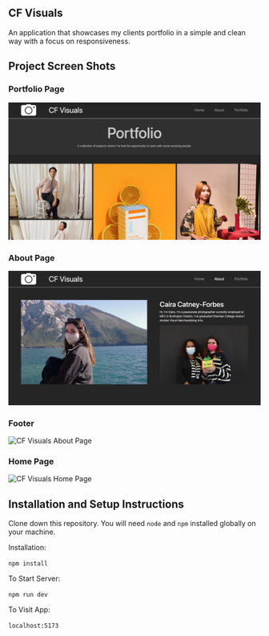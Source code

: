 ## CF Visuals

An application that showcases my clients portfolio in a simple and clean way with a focus on responsiveness.

## Project Screen Shots

### Portfolio Page

![CF Visuals Portfolio Page](https://github.com/NoahPalin/cf-visuals/blob/main/src/components/images/readme-images/portfolio.png)

### About Page

![CF Visuals About Page](https://github.com/NoahPalin/cf-visuals/blob/main/src/components/images/readme-images/about.png)

### Footer

![CF Visuals About Page](https://github.com/NoahPalin/cf-visuals/blob/main/src/components/images/readme-images/footer.png)

### Home Page

![CF Visuals Home Page](https://github.com/NoahPalin/cf-visuals/blob/main/src/components/images/readme-images/home.png)

## Installation and Setup Instructions

Clone down this repository. You will need `node` and `npm` installed globally on your machine.

Installation:

`npm install`

To Start Server:

`npm run dev`

To Visit App:

`localhost:5173`